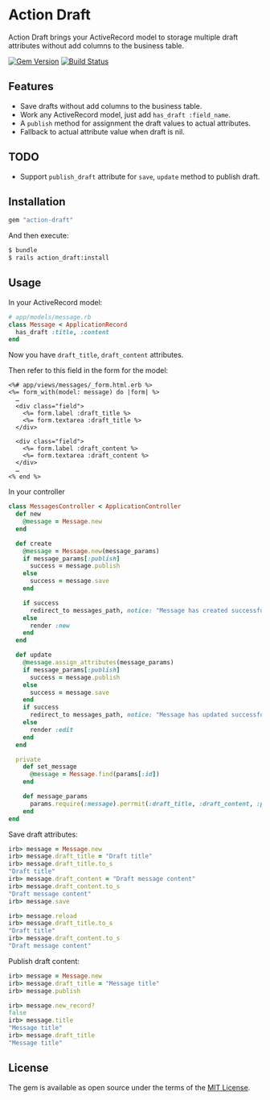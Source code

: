 # Action Draft

Action Draft brings your ActiveRecord model to storage multiple draft attributes without add columns to the business table.

[![Gem Version](https://badge.fury.io/rb/action-draft.svg)](https://rubygems.org/gems/action-draft) [![Build Status](https://travis-ci.org/rails-engine/action-draft.svg?branch=master)](https://travis-ci.org/rails-engine/action-draft)

## Features

- Save drafts without add columns to the business table.
- Work any ActiveRecord model, just add `has_draft :field_name`.
- A `publish` method for assignment the draft values to actual attributes.
- Fallback to actual attribute value when draft is nil.

## TODO

- Support `publish_draft` attribute for `save`, `update` method to publish draft.

## Installation

```ruby
gem "action-draft"
```

And then execute:
```bash
$ bundle
$ rails action_draft:install
```

## Usage

In your ActiveRecord model:

```rb
# app/models/message.rb
class Message < ApplicationRecord
  has_draft :title, :content
end
```

Now you have `draft_title`, `draft_content` attributes.

Then refer to this field in the form for the model:

```erb
<%# app/views/messages/_form.html.erb %>
<%= form_with(model: message) do |form| %>
  …
  <div class="field">
    <%= form.label :draft_title %>
    <%= form.textarea :draft_title %>
  </div>

  <div class="field">
    <%= form.label :draft_content %>
    <%= form.textarea :draft_content %>
  </div>
  …
<% end %>
```

In your controller

```rb
class MessagesController < ApplicationController
  def new
    @message = Message.new
  end

  def create
    @message = Message.new(message_params)
    if message_params[:publish]
      success = message.publish
    else
      success = message.save
    end

    if success
      redirect_to messages_path, notice: "Message has created successfully"
    else
      render :new
    end
  end

  def update
    @message.assign_attributes(message_params)
    if message_params[:publish]
      success = message.publish
    else
      success = message.save
    end
    if success
      redirect_to messages_path, notice: "Message has updated successfully"
    else
      render :edit
    end
  end

  private
    def set_message
      @message = Message.find(params[:id])
    end

    def message_params
      params.require(:message).perrmit(:draft_title, :draft_content, :publish)
    end
end
```

Save draft attributes:

```rb
irb> message = Message.new
irb> message.draft_title = "Draft title"
irb> message.draft_title.to_s
"Draft title"
irb> message.draft_content = "Draft message content"
irb> message.draft_content.to_s
"Draft message content"
irb> message.save

irb> message.reload
irb> message.draft_title.to_s
"Draft title"
irb> message.draft_content.to_s
"Draft message content"
```

Publish draft content:

```rb
irb> message = Message.new
irb> message.draft_title = "Message title"
irb> message.publish

irb> message.new_record?
false
irb> message.title
"Message title"
irb> message.draft_title
"Message title"
```

## License

The gem is available as open source under the terms of the [MIT License](https://opensource.org/licenses/MIT).
